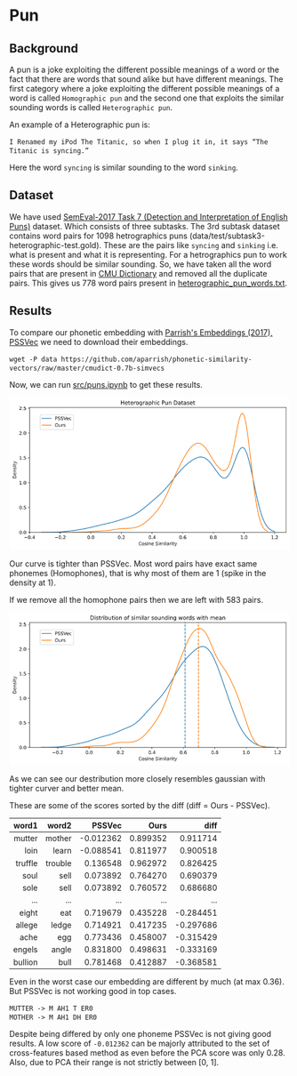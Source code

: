 # Pun

## Background

A pun is a joke exploiting the different possible meanings of a word or the fact that there are words that sound alike but have different meanings. The first category where a joke exploiting the different possible meanings of a word is called `Homographic pun` and the second one that exploits the similar sounding words is called `Heterographic pun`.

An example of a Heterographic pun is:

    I Renamed my iPod The Titanic, so when I plug it in, it says “The Titanic is syncing.”

Here the word `syncing` is similar sounding to the word `sinking`.

## Dataset

We have used [SemEval-2017 Task 7 (Detection and Interpretation of English Puns)](http://alt.qcri.org/semeval2017/task7/) dataset. Which consists of three subtasks. The 3rd subtask dataset contains word pairs for 1098 hetrographics puns (data/test/subtask3-heterographic-test.gold). These are the pairs like `syncing` and `sinking` i.e. what is present and what it is representing. For a hetrographics pun to work these words should be similar sounding. So, we have taken all the word pairs that are present in [CMU Dictionary](http://www.speech.cs.cmu.edu/cgi-bin/cmudict) and removed all the duplicate pairs. This gives us 778 word pairs present in [heterographic_pun_words.txt](../res/heterographic_pun_words.txt).

## Results

To compare our phonetic embedding with [Parrish's Embeddings (2017), PSSVec](https://aaai.org/ocs/index.php/AIIDE/AIIDE17/paper/view/15879) we need to download their embeddings.

```
wget -P data https://github.com/aparrish/phonetic-similarity-vectors/raw/master/cmudict-0.7b-simvecs
```

Now, we can run [src/puns.ipynb](../src/puns.ipynb) to get these results.

![Density](img/07_puns.png)

Our curve is tighter than PSSVec. Most word pairs have exact same phonemes (Homophones), that is why most of them are 1 (spike in the density at 1).

If we remove all the homophone pairs then we are left with 583 pairs.

![Density2](img/08_puns_not_same.png)

As we can see our destribution more closely resembles gaussian with tighter curver and better mean.

These are some of the scores sorted by the diff (diff = Ours - PSSVec).

|   word1 |   word2 |    PSSVec |     Ours |      diff |
|--------:|--------:|----------:|---------:|----------:|
|  mutter |  mother | -0.012362 | 0.899352 |  0.911714 |
|    loin |   learn | -0.088541 | 0.811977 |  0.900518 |
| truffle | trouble |  0.136548 | 0.962972 |  0.826425 |
|    soul |    sell |  0.073892 | 0.764270 |  0.690379 |
|    sole |    sell |  0.073892 | 0.760572 |  0.686680 |
|     ... |     ... |       ... |      ... |       ... |
|   eight |     eat |  0.719679 | 0.435228 | -0.284451 |
|  allege |   ledge |  0.714921 | 0.417235 | -0.297686 |
|    ache |     egg |  0.773436 | 0.458007 | -0.315429 |
|  engels |   angle |  0.831800 | 0.498631 | -0.333169 |
| bullion |    bull |  0.781468 | 0.412887 | -0.368581 |

Even in the worst case our embedding are different by much (at max 0.36). But PSSVec is not working good in top cases.

    MUTTER -> M AH1 T ER0
    MOTHER -> M AH1 DH ER0

Despite being differed by only one phoneme PSSVec is not giving good results. A low score of `-0.012362` can be majorly attributed to the set of cross-features based method as even before the PCA score was only 0.28. Also, due to PCA their range is not strictly between [0, 1].